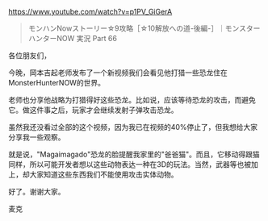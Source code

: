 https://www.youtube.com/watch?v=p1PV_GiGerA

> モンハンNowストーリー☆9攻略［☆10解放への道-後編-］｜モンスターハンターNOW 実況 Part 66

各位朋友们，

今晚，岡本吉起老师发布了一个新视频我们会看见他打猎一些恐龙住在MonsterHunterNOW的世界。

老师也分享他战略为打猎得好这些恐龙。比如说，应该等待恐龙的攻击，而避免它。做这件事之后，玩家才会继续发射子弹攻击恐龙。

虽然我还没看过全部的这个视频，因为我已在视频的40%停止了，但我想给大家分享我一些观察。

就是说，"Magaimagado"恐龙的脸提醒我家里的"爸爸猫"。而且，它移动得跟猫同样，所以可能开发者想以这些动物表达一种在3D的玩法。当然，武器等也被加上，却大家知道这些东西我们不能使用攻击实体动物。

好了。谢谢大家。

麦克

